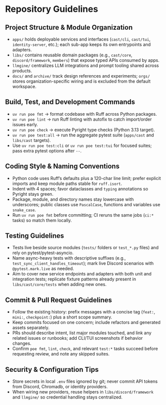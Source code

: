 # Repository Guidelines

## Project Structure & Module Organization
- `apps/` holds deployable services and interfaces (`cast/cli`, `cast/tui`, `identity-server`, etc.); each sub-app keeps its own entrypoints and adapters.
- `libs/` contains reusable domain packages (e.g., `cast/core`, `discord/framework`, `members`) that expose typed APIs consumed by apps.
- `llmgine/` centralizes LLM integrations and prompt tooling shared across products.
- `docs/` and `archive/` track design references and experiments; `orgs/` stores organization-specific wiring and is excluded from the default workspace.

## Build, Test, and Development Commands
- `uv run poe fmt` → format codebase with Ruff across Python packages.
- `uv run poe lint` → run Ruff linting with autofix to catch import/order issues early.
- `uv run poe check` → execute Pyright type checks (Python 3.13 target).
- `uv run poe test:all` → run the aggregate pytest suite (`apps/cast` and `libs/cast` targets).
- Use `uv run poe test:cli` or `uv run poe test:tui` for focused suites; pass extra pytest options after `--`.

## Coding Style & Naming Conventions
- Python code uses Ruff’s defaults plus a 120-char line limit; prefer explicit imports and keep module paths stable for `ruff.isort`.
- Indent with 4 spaces; favor dataclasses and `typing` annotations so Pyright stays green.
- Package, module, and directory names stay lowercase with underscores; public classes use `PascalCase`, functions and variables use `snake_case`.
- Run `uv run poe fmt` before committing; CI reruns the same jobs (`ci:*` tasks) so match them locally.

## Testing Guidelines
- Tests live beside source modules (`tests/` folders or `test_*.py` files) and rely on pytest/pytest-asyncio.
- Name async-heavy tests with descriptive suffixes (e.g., `test_sync_client_handles_timeout`); mark live Discord scenarios with `@pytest.mark.live` as needed.
- Aim to cover new service endpoints and adapters with both unit and integration tests; replicate fixture patterns already present in `libs/cast/core/tests` when adding new ones.

## Commit & Pull Request Guidelines
- Follow the existing history: prefix messages with a concise tag (`feat:`, `mini:`, `checkpoint:`) plus a short scope summary.
- Keep commits focused on one concern; include refactors and generated assets separately.
- PRs should describe intent, list major modules touched, and link any related issues or runbooks; add CLI/TUI screenshots if behavior changes.
- Confirm `poe fmt`, `lint`, `check`, and relevant `test:*` tasks succeed before requesting review, and note any skipped suites.

## Security & Configuration Tips
- Store secrets in local `.env` files ignored by git; never commit API tokens from Discord, Chromadb, or identity providers.
- When wiring new providers, reuse helpers in `libs/discord/framework` and `llmgine/` so credential handling stays centralized.
